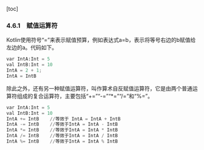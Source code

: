 [toc]

### 4.6.1　赋值运算符

Kotlin使用符号“=”来表示赋值预算，例如表达式a=b，表示将等号右边的b赋值给左边的a。代码如下。

```python
var IntA:Int = 5
val IntB:Int = 10
IntA = 2 + 1;
IntA = IntB
```

除此之外，还有另一种赋值运算符，叫作算术自反赋值运算符，它是由两个普通运算符组成的复合运算符，主要包括“+=”“-=”“*=”“/=”和“%=”。

```python
var IntA:Int = 5
val IntB:Int = 10
IntA += IntB    //等效于 IntA = IntA + IntB
IntA -= IntB    //等效于IntA = IntA - IntB
IntA *= IntB    //等效于IntA = IntA * IntB
IntA /= IntB    //等效于IntA = IntA / IntB
IntA %= IntB    //等效于IntA = IntA % IntB
```

